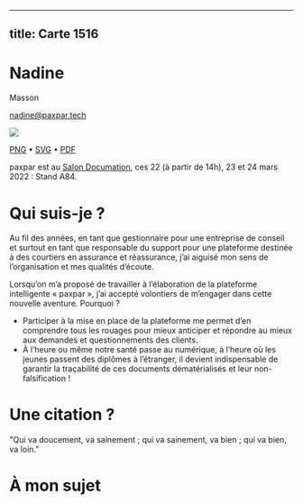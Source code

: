 
---
title: Carte 1516
---

# Nadine
Masson




nadine@paxpar.tech


![](https://media.paxpar.tech/ludi/card_1516_recto.png)

[PNG](https://media.paxpar.tech/ludi/card_1516_recto.png) • [SVG](https://media.paxpar.tech/ludi/card_1516_recto.svg) • [PDF](https://media.paxpar.tech/ludi/card_1516_recto.pdf)

paxpar est au [Salon Documation](https://www.documation.fr/info_societe/527/paxpartech.html), ces 22 (à partir de 14h), 23 et 24 mars 2022 : Stand A84.
# Qui suis-je ?
Au fil des années, en tant que gestionnaire pour une entreprise de conseil et surtout en tant que responsable du support pour une plateforme destinée à des courtiers en assurance et réassurance, j’ai aiguisé mon sens de l’organisation et mes qualités d’écoute.

Lorsqu’on m’a proposé de travailler à l’élaboration de la plateforme intelligente « paxpar », j’ai accepté volontiers de m’engager dans cette nouvelle aventure. Pourquoi ?

  - Participer à la mise en place de la plateforme me permet d’en comprendre tous les rouages pour mieux anticiper et répondre au mieux aux demandes et questionnements des clients.
  - À l’heure ou même notre santé passe au numérique, à l’heure où les jeunes passent des diplômes à l’étranger, il devient indispensable de garantir la traçabilité de ces documents dématérialisés et leur non-falsification !

# Une citation ?
"Qui va doucement, va sainement ; qui va sainement, va bien ; qui va bien, va loin."
# À mon sujet 


